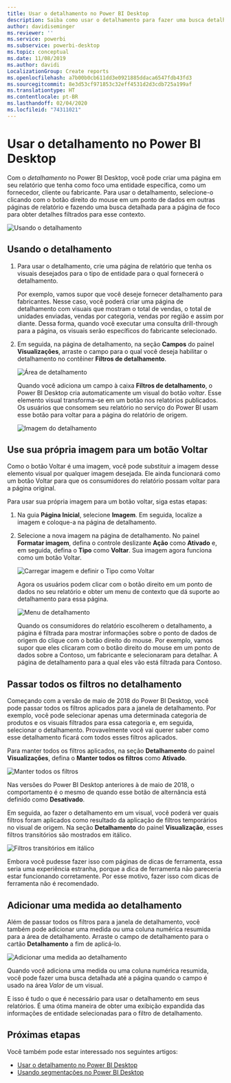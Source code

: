 ```yaml
---
title: Usar o detalhamento no Power BI Desktop
description: Saiba como usar o detalhamento para fazer uma busca detalhada dos dados em uma nova página de relatório no Power BI Desktop
author: davidiseminger
ms.reviewer: ''
ms.service: powerbi
ms.subservice: powerbi-desktop
ms.topic: conceptual
ms.date: 11/08/2019
ms.author: davidi
LocalizationGroup: Create reports
ms.openlocfilehash: a7b00b0cb611dd3e0921885ddaca6547fdb43fd3
ms.sourcegitcommit: 8e3d53cf971853c32eff4531d2d3cdb725a199af
ms.translationtype: HT
ms.contentlocale: pt-BR
ms.lasthandoff: 02/04/2020
ms.locfileid: "74311021"
---
```

# <a name="use-drillthrough-in-power-bi-desktop"></a>Usar o detalhamento no Power BI Desktop
Com o *detalhamento* no Power BI Desktop, você pode criar uma página em seu relatório que tenha como foco uma entidade específica, como um fornecedor, cliente ou fabricante. Para usar o detalhamento, selecione-o clicando com o botão direito do mouse em um ponto de dados em outras páginas de relatório e fazendo uma busca detalhada para a página de foco para obter detalhes filtrados para esse contexto.

![Usando o detalhamento](media/desktop-drillthrough/drillthrough_01.png)

## <a name="using-drillthrough"></a>Usando o detalhamento
1. Para usar o detalhamento, crie uma página de relatório que tenha os visuais desejados para o tipo de entidade para o qual fornecerá o detalhamento. 

    Por exemplo, vamos supor que você deseje fornecer detalhamento para fabricantes. Nesse caso, você poderá criar uma página de detalhamento com visuais que mostram o total de vendas, o total de unidades enviadas, vendas por categoria, vendas por região e assim por diante. Dessa forma, quando você executar uma consulta drill-through para a página, os visuais serão específicos do fabricante selecionado.

2. Em seguida, na página de detalhamento, na seção **Campos** do painel **Visualizações**, arraste o campo para o qual você deseja habilitar o detalhamento no contêiner **Filtros de detalhamento**.

    ![Área de detalhamento](media/desktop-drillthrough/drillthrough_02.png)

    Quando você adiciona um campo à caixa **Filtros de detalhamento**, o Power BI Desktop cria automaticamente um visual do botão *voltar*. Esse elemento visual transforma-se em um botão nos relatórios publicados. Os usuários que consomem seu relatório no serviço do Power BI usam esse botão para voltar para a página do relatório de origem.

    ![Imagem do detalhamento](media/desktop-drillthrough/drillthrough_03.png)

## <a name="use-your-own-image-for-a-back-button"></a>Use sua própria imagem para um botão Voltar    
 Como o botão Voltar é uma imagem, você pode substituir a imagem desse elemento visual por qualquer imagem desejada. Ele ainda funcionará como um botão Voltar para que os consumidores do relatório possam voltar para a página original. 

Para usar sua própria imagem para um botão voltar, siga estas etapas:

1. Na guia **Página Inicial**, selecione **Imagem**. Em seguida, localize a imagem e coloque-a na página de detalhamento.

2. Selecione a nova imagem na página de detalhamento. No painel **Formatar imagem**, defina o controle deslizante **Ação** como **Ativado** e, em seguida, defina o **Tipo** como **Voltar**. Sua imagem agora funciona como um botão Voltar.

    ![Carregar imagem e definir o Tipo como Voltar](media/desktop-drillthrough/drillthrough_05.png)

    
     Agora os usuários podem clicar com o botão direito em um ponto de dados no seu relatório e obter um menu de contexto que dá suporte ao detalhamento para essa página. 

    ![Menu de detalhamento](media/desktop-drillthrough/drillthrough_04.png)

    Quando os consumidores do relatório escolherem o detalhamento, a página é filtrada para mostrar informações sobre o ponto de dados de origem do clique com o botão direito do mouse. Por exemplo, vamos supor que eles clicaram com o botão direito do mouse em um ponto de dados sobre a Contoso, um fabricante e selecionaram para detalhar. A página de detalhamento para a qual eles vão está filtrada para Contoso.

## <a name="pass-all-filters-in-drillthrough"></a>Passar todos os filtros no detalhamento

Começando com a versão de maio de 2018 do Power BI Desktop, você pode passar todos os filtros aplicados para a janela de detalhamento. Por exemplo, você pode selecionar apenas uma determinada categoria de produtos e os visuais filtrados para essa categoria e, em seguida, selecionar o detalhamento. Provavelmente você vai querer saber como esse detalhamento ficará com todos esses filtros aplicados.

Para manter todos os filtros aplicados, na seção **Detalhamento** do painel **Visualizações**, defina o **Manter todos os filtros** como **Ativado**. 

![Manter todos os filtros](media/desktop-drillthrough/drillthrough_06.png)

Nas versões do Power BI Desktop anteriores à de maio de 2018, o comportamento é o mesmo de quando esse botão de alternância está definido como **Desativado**.

Em seguida, ao fazer o detalhamento em um visual, você poderá ver quais filtros foram aplicados como resultado da aplicação de filtros temporários no visual de origem. Na seção **Detalhamento** do painel **Visualização**, esses filtros transitórios são mostrados em itálico. 

![Filtros transitórios em itálico](media/desktop-drillthrough/drillthrough_07.png)

Embora você pudesse fazer isso com páginas de dicas de ferramenta, essa seria uma experiência estranha, porque a dica de ferramenta não pareceria estar funcionando corretamente. Por esse motivo, fazer isso com dicas de ferramenta não é recomendado.

## <a name="add-a-measure-to-drillthrough"></a>Adicionar uma medida ao detalhamento

Além de passar todos os filtros para a janela de detalhamento, você também pode adicionar uma medida ou uma coluna numérica resumida para a área de detalhamento. Arraste o campo de detalhamento para o cartão **Detalhamento** a fim de aplicá-lo. 

![Adicionar uma medida ao detalhamento](media/desktop-drillthrough/drillthrough_08.png)

Quando você adiciona uma medida ou uma coluna numérica resumida, você pode fazer uma busca detalhada até a página quando o campo é usado na área *Valor* de um visual.

E isso é tudo o que é necessário para usar o detalhamento em seus relatórios. É uma ótima maneira de obter uma exibição expandida das informações de entidade selecionadas para o filtro de detalhamento.

## <a name="next-steps"></a>Próximas etapas

Você também pode estar interessado nos seguintes artigos:

* [Usar o detalhamento no Power BI Desktop](desktop-cross-report-drill-through.md)
* [Usando segmentações no Power BI Desktop](visuals/power-bi-visualization-slicers.md)

